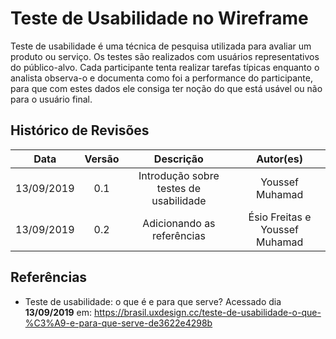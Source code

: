 # Teste de Usabilidade no Wireframe

Teste de usabilidade é uma técnica de pesquisa utilizada para avaliar um produto ou serviço. Os testes são realizados com usuários representativos do público-alvo. Cada participante tenta realizar tarefas típicas enquanto o analista observa-o e documenta como foi a performance do participante, para que com estes dados ele consiga ter noção do que está usável ou não para o usuário final.

## Histórico de Revisões

| Data           |       Versão |             Descrição | Autor(es) |
| :--: | :----: | :-------: | :-------: |
| 13/09/2019     |       0.1       |             Introdução sobre testes de usabilidade           |     Youssef Muhamad      |
| 13/09/2019     |       0.2       |             Adicionando as referências           |     Ésio Freitas e Youssef Muhamad      |


## Referências
- Teste de usabilidade: o que é e para que serve? Acessado dia **13/09/2019** em: <https://brasil.uxdesign.cc/teste-de-usabilidade-o-que-%C3%A9-e-para-que-serve-de3622e4298b>
